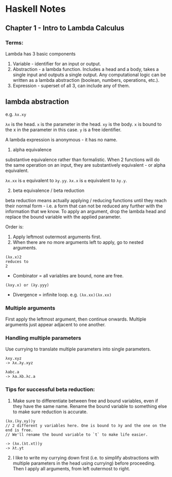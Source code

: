 # Haskell Notes

## Chapter 1 - Intro to Lambda Calculus

### Terms:

Lambda has 3 basic components

1. Variable - identifier for an input or output.
2. Abstraction - a lambda function. Includes a head and a body, takes a single input and outputs a single output. Any computational logic can be written as a lambda abstraction (boolean, numbers, operations, etc.).
3. Expression - superset of all 3, can include any of them.

## lambda abstraction
e.g. `λx.xy`

`λx` is the head. `x` is the parameter in the head.
`xy` is the body. `x` is bound to the x in the parameter in this case. `y` is a free identifier.

A lambda expression is anonymous - it has no name.

1. alpha equivalence

substantive equivalence rather than formalistic. When 2 functions will do the same operation on an input, they are substantively equivalent - or alpha equivalent.

`λx.xx` is `⍺` equivalent to `λy.yy`.
`λx.x` is `⍺` equivalent to `λy.y`.

2. beta equivalence / beta reduction

beta reduction means actually applying / reducing functions until they reach their normal form - i.e. a form that can not be reduced any further with the information that we know. To apply an argument, drop the lambda head and replace the bound variable with the applied parameter.


Order is:
1. Apply leftmost outermost arguments first.
2. When there are no more arguments left to apply, go to nested arguments.

```
(λx.x)2
reduces to
2
```

* Combinator = all variables are bound, none are free.

```
(λxy.x) or (λy.yyy)
```

* Divergence = infinite loop. e.g. `(λx.xx)(λx.xx)`

### Multiple arguments
First apply the leftmost argument, then continue onwards. 
Multiple arguments just appear adjacent to one another.

### Handling multiple parameters
Use currying to translate multiple parameters into single parameters.

```
λxy.xyz
-> λx.λy.xyz

λabc.a
-> λa.λb.λc.a
```

### Tips for successful beta reduction:

1. Make sure to differentiate between free and bound variables, even if they have the same name. Rename the bound variable to something else to make sure reduction is accurate.

```
(λx.(λy.xy))y
// 2 different y variables here. One is bound to λy and the one on the end is free.
// We'll rename the bound variable to `t` to make life easier.

-> (λx.(λt.xt))y
-> λt.yt
```

2. I like to write my currying down first (i.e. to simplify abstractions with multiple parameters in the head using currying) before proceeding. Then I apply all arguments, from left outermost to right.


